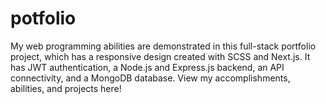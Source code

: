 # potfolio
My web programming abilities are demonstrated in this full-stack portfolio project, which has a responsive design created with SCSS and Next.js. It has JWT authentication, a Node.js and Express.js backend, an API connectivity, and a MongoDB database. View my accomplishments, abilities, and projects here!
